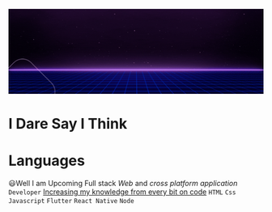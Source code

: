 ![](https://github.com/Shaik-mohd-huzaifa/Shaik-mohd-huzaifa/blob/38fb42bbb4510b3ff92d75a5bff4793ffc7b6c08/Huzaifa%20Github%20Profile%20Gif.gif)

# <span>I Dare Say I Think</span>

# <span>Languages</span>



😃Well I am Upcoming Full stack _Web_ and _cross platform application_ <code>Developer</code>
<ins>Increasing my knowledge from every bit on code</ins>
<code>HTML</code> <code>Css</code> <code>Javascript</code> <code>Flutter</code> <code>React Native</code> <code>Node</code>





<!---
Shaik-mohd-huzaifa/Shaik-mohd-huzaifa is a ✨ special ✨ repository because its `README.md` (this file) appears on your GitHub profile.
You can click the Preview link to take a look at your changes.
--->
